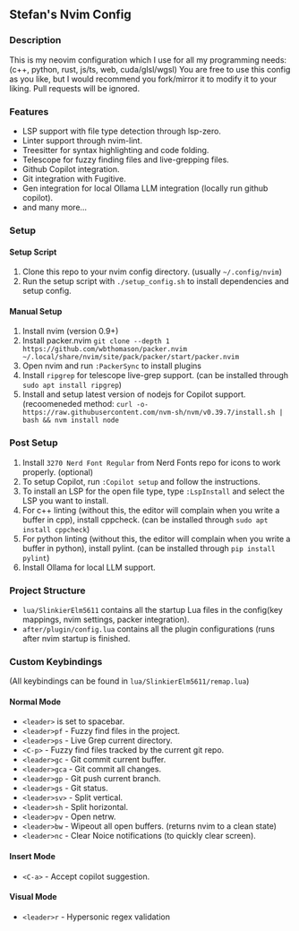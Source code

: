 ## Stefan's Nvim Config
### Description
This is my neovim configuration which I use for all my programming needs: (c++, python, rust, js/ts, web, cuda/glsl/wgsl)
You are free to use this config as you like, but I would recommend you fork/mirror it to modify it to your liking. Pull requests will be ignored.
### Features
- LSP support with file type detection through lsp-zero.
- Linter support through nvim-lint.
- Treesitter for syntax highlighting and code folding.
- Telescope for fuzzy finding files and live-grepping files.
- Github Copilot integration.
- Git integration with Fugitive.
- Gen integration for local Ollama LLM integration (locally run github copilot).
- and many more...
### Setup
#### Setup Script
1. Clone this repo to your nvim config directory. (usually `~/.config/nvim`)
2. Run the setup script with `./setup_config.sh` to install dependencies and setup config.
#### Manual Setup
1. Install nvim (version 0.9+)
2. Install packer.nvim `git clone --depth 1 https://github.com/wbthomason/packer.nvim ~/.local/share/nvim/site/pack/packer/start/packer.nvim`
3. Open nvim and run `:PackerSync` to install plugins
4. Install `ripgrep` for telescope live-grep support. (can be installed through `sudo apt install ripgrep`)
5. Install and setup latest version of nodejs for Copilot support. (recoomeneded method: `curl -o- https://raw.githubusercontent.com/nvm-sh/nvm/v0.39.7/install.sh | bash && nvm install node`
### Post Setup
1. Install `3270 Nerd Font Regular` from Nerd Fonts repo for icons to work properly. (optional)
2. To setup Copilot, run `:Copilot setup` and follow the instructions.
3. To install an LSP for the open file type, type `:LspInstall` and select the LSP you want to install.
4. For c++ linting (without this, the editor will complain when you write a buffer in cpp), install cppcheck. (can be installed through `sudo apt install cppcheck`)
5. For python linting (without this, the editor will complain when you write a buffer in python), install pylint. (can be installed through `pip install pylint`)
6. Install Ollama for local LLM support.
### Project Structure
- `lua/SlinkierElm5611` contains all the startup Lua files in the config(key mappings, nvim settings, packer integration).
- `after/plugin/config.lua` contains all the plugin configurations (runs after nvim startup is finished.
### Custom Keybindings
(All keybindings can be found in `lua/SlinkierElm5611/remap.lua`)
#### Normal Mode
- `<leader>` is set to spacebar.
- `<leader>pf` - Fuzzy find files in the project.
- `<leader>ps` - Live Grep current directory.
- `<C-p>` - Fuzzy find files tracked by the current git repo.
- `<leader>gc` - Git commit current buffer.
- `<leader>gca` - Git commit all changes.
- `<leader>gp` - Git push current branch.
- `<leader>gs` - Git status.
- `<leader>sv>` - Split vertical.
- `<leader>sh` - Split horizontal.
- `<leader>pv` - Open netrw.
- `<leader>bw` - Wipeout all open buffers. (returns nvim to a clean state)
- `<leader>nc` - Clear Noice notifications (to quickly clear screen).
#### Insert Mode
- `<C-a>` - Accept copilot suggestion.
#### Visual Mode
- `<leader>r` - Hypersonic regex validation
